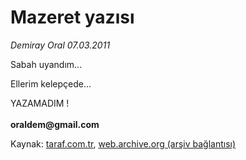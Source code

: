 # Mazeret yazısı

*Demiray Oral 07.03.2011*

<div class="yazi"><p>Sabah uyandım...</p>
<p>Ellerim kelepçede...</p>
<p>YAZAMADIM !<br/><br/><b>oraldem@gmail.com</b></p>
</div>

Kaynak: [taraf.com.tr](http://www.taraf.com.tr/demiray-oral/makale-mazeret-yazisi.htm), [web.archive.org (arşiv bağlantısı)](http://web.archive.org/web/20131103025914/http://www.taraf.com.tr/demiray-oral/makale-mazeret-yazisi.htm)
